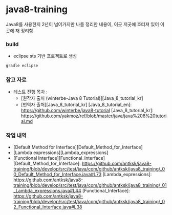 # java8-training
Java8를 사용한지 2년이 넘어가지만 나름 정리한 내용이, 이곳 저곳에 흐터져 있어 이곳에 재 정리함

### build
* eclipse sts 기반 프로젝트로 생성

```gradle
gradle eclipse
```

### 참고 자료
* 테스트 진행 목차 :
	- [원작자 출처 (winterbe-Java 8 Tutorial)][Java_8_tutorial_kr] 
	- [번역자 출처][Java_8_tutorial_kr]
[Java_8_tutorial_en]: https://github.com/winterbe/java8-tutorial
[Java_8_tutorial_kr]: https://github.com/yakmoz/ref/blob/master/java/java%208%20tutorial.md

### 작업 내역
* [Default Method for Interface][Default_Method_for_Interface]
* [Lambda expressions][Lambda_expressions]
* [Functional Interface][Functional_Interface]
[Default_Method_for_Interface]: https://github.com/antksk/java8-training/blob/develop/src/test/java/com/github/antksk/java8_training/_00_Default_Method_for_Interface.java#L73
[Lambda_expressions]: https://github.com/antksk/java8-training/blob/develop/src/test/java/com/github/antksk/java8_training/_01_Lambda_expressions.java#L44
[Functional_Interface]: https://github.com/antksk/java8-training/blob/develop/src/test/java/com/github/antksk/java8_training/_02_Functional_Interface.java#L38
